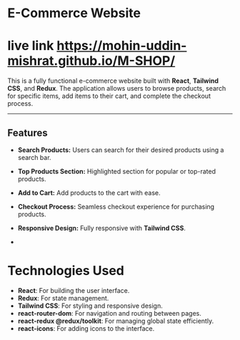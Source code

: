 # E-Commerce Website
# live link  https://mohin-uddin-mishrat.github.io/M-SHOP/
This is a fully functional e-commerce website built with **React**, **Tailwind CSS**, and **Redux**. The application allows users to browse products, search for specific items, add items to their cart, and complete the checkout process.

---
## Features

- **Search Products:** Users can search for their desired products using a search bar.
- **Top Products Section:** Highlighted section for popular or top-rated products.
- **Add to Cart:** Add products to the cart with ease.
- **Checkout Process:** Seamless checkout experience for purchasing products.
- **Responsive Design:** Fully responsive with **Tailwind CSS**.

- 
# Technologies Used

- **React**: For building the user interface.
- **Redux**: For state management.
- **Tailwind CSS**: For styling and responsive design.
- **react-router-dom**: For navigation and routing between pages.
- **react-redux @redux/toolkit**: For managing global state efficiently.
- **react-icons**: For adding icons to the interface.
